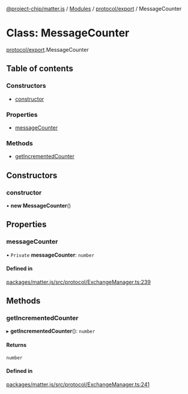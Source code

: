 [@project-chip/matter.js](../README.md) / [Modules](../modules.md) / [protocol/export](../modules/protocol_export.md) / MessageCounter

# Class: MessageCounter

[protocol/export](../modules/protocol_export.md).MessageCounter

## Table of contents

### Constructors

- [constructor](protocol_export.MessageCounter.md#constructor)

### Properties

- [messageCounter](protocol_export.MessageCounter.md#messagecounter)

### Methods

- [getIncrementedCounter](protocol_export.MessageCounter.md#getincrementedcounter)

## Constructors

### constructor

• **new MessageCounter**()

## Properties

### messageCounter

• `Private` **messageCounter**: `number`

#### Defined in

[packages/matter.js/src/protocol/ExchangeManager.ts:239](https://github.com/project-chip/matter.js/blob/ac2c2688/packages/matter.js/src/protocol/ExchangeManager.ts#L239)

## Methods

### getIncrementedCounter

▸ **getIncrementedCounter**(): `number`

#### Returns

`number`

#### Defined in

[packages/matter.js/src/protocol/ExchangeManager.ts:241](https://github.com/project-chip/matter.js/blob/ac2c2688/packages/matter.js/src/protocol/ExchangeManager.ts#L241)
